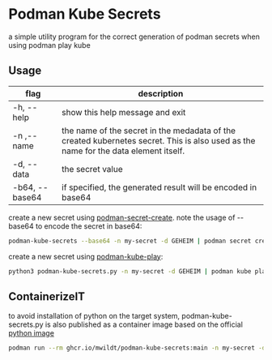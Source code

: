 # Podman Kube Secrets
a simple utility program for the correct generation of podman secrets when
using podman play kube

## Usage
| flag           | description                                                                                                                        |
|----------------|------------------------------------------------------------------------------------------------------------------------------------|
| -h, --help     | show this help message and exit                                                                                                    |
| -n ,--name     |the name of the secret in the medadata of the created kubernetes secret. This is also used as the name for the data element itself. |
| -d, --data     | the secret value                                                                                                                   |
| -b64, --base64 | if specified, the generated result will be encoded in base64                                                                       |

create a new secret using [podman-secret-create](https://docs.podman.io/en/latest/markdown/podman-secret-create.1.html).
note the usage of --base64 to encode the secret in base64:
```bash
podman-kube-secrets --base64 -n my-secret -d GEHEIM | podman secret create my-secret -
```
create a new secret using [podman-kube-play](https://docs.podman.io/en/latest/markdown/podman-kube-play.1.html): 
```bash
python3 podman-kube-secrets.py -n my-secret -d GEHEIM | podman kube play -
```

## ContainerizeIT
to avoid installation of python on the target system, podman-kube-secrets.py is also published as a container image based on the official [python image](https://hub.docker.com/_/python/)

```bash
podman run --rm ghcr.io/mwildt/podman-kube-secrets:main -n my-secret -d GEHEIM | podman kube play -
```





